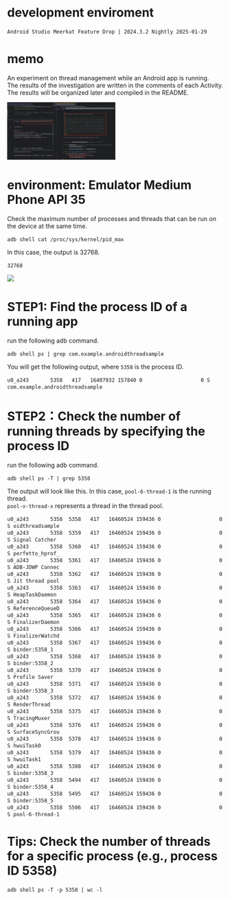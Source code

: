 # development enviroment
```
Android Studio Meerkat Feature Drop | 2024.3.2 Nightly 2025-01-29
```

# memo

An experiment on thread management while an Android app is running. <br>
The results of the investigation are written in the comments of each Activity. <br>
The results will be organized later and compiled in the README. <br>

<img src ="./memo.png" width="50%">

# environment: Emulator Medium Phone API 35

Check the maximum number of processes and threads that can be run on the device at the same time.
```shell
adb shell cat /proc/sys/kernel/pid_max
```
In this case, the output is 32768.
```shell
32768
````

<img src ="./img.png" width="50%">

# STEP1: Find the process ID of a running app

run the following adb command.

```shell
adb shell ps | grep com.example.androidthreadsample
```

You will get the following output, where `5358` is the process ID.

```shell
u0_a243       5358   417   16407932 157840 0                   0 S com.example.androidthreadsample
```

# STEP2：Check the number of running threads by specifying the process ID

run the following adb command.

```shell
adb shell ps -T | grep 5358
```

The output will look like this. In this case, `pool-6-thread-1` is the running thread.<br>
`pool-x-thread-x` represents a thread in the thread pool.<br>

```shell
u0_a243       5358  5358   417   16460524 159436 0                   0 S oidthreadsample
u0_a243       5358  5359   417   16460524 159436 0                   0 S Signal Catcher
u0_a243       5358  5360   417   16460524 159436 0                   0 S perfetto_hprof_
u0_a243       5358  5361   417   16460524 159436 0                   0 S ADB-JDWP Connec
u0_a243       5358  5362   417   16460524 159436 0                   0 S Jit thread pool
u0_a243       5358  5363   417   16460524 159436 0                   0 S HeapTaskDaemon
u0_a243       5358  5364   417   16460524 159436 0                   0 S ReferenceQueueD
u0_a243       5358  5365   417   16460524 159436 0                   0 S FinalizerDaemon
u0_a243       5358  5366   417   16460524 159436 0                   0 S FinalizerWatchd
u0_a243       5358  5367   417   16460524 159436 0                   0 S binder:5358_1
u0_a243       5358  5368   417   16460524 159436 0                   0 S binder:5358_2
u0_a243       5358  5370   417   16460524 159436 0                   0 S Profile Saver
u0_a243       5358  5371   417   16460524 159436 0                   0 S binder:5358_3
u0_a243       5358  5372   417   16460524 159436 0                   0 S RenderThread
u0_a243       5358  5375   417   16460524 159436 0                   0 S TracingMuxer
u0_a243       5358  5376   417   16460524 159436 0                   0 S SurfaceSyncGrou
u0_a243       5358  5378   417   16460524 159436 0                   0 S hwuiTask0
u0_a243       5358  5379   417   16460524 159436 0                   0 S hwuiTask1
u0_a243       5358  5388   417   16460524 159436 0                   0 S binder:5358_3
u0_a243       5358  5494   417   16460524 159436 0                   0 S binder:5358_4
u0_a243       5358  5495   417   16460524 159436 0                   0 S binder:5358_5
u0_a243       5358  5506   417   16460524 159436 0                   0 S pool-6-thread-1
```

# Tips: Check the number of threads for a specific process (e.g., process ID 5358)

```shell
adb shell ps -T -p 5358 | wc -l
```